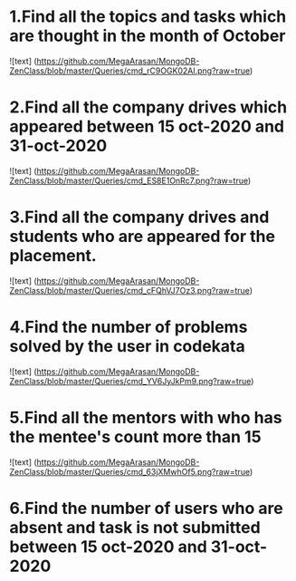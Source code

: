 # 1.Find all the topics and tasks which are thought in the month of October
 ![text] (https://github.com/MegaArasan/MongoDB-ZenClass/blob/master/Queries/cmd_rC9OGK02AI.png?raw=true)
# 2.Find all the company drives which appeared between 15 oct-2020 and 31-oct-2020
  ![text] (https://github.com/MegaArasan/MongoDB-ZenClass/blob/master/Queries/cmd_ES8E1OnRc7.png?raw=true)
# 3.Find all the company drives and students who are appeared for the placement.
 ![text] (https://github.com/MegaArasan/MongoDB-ZenClass/blob/master/Queries/cmd_cFQhVJ7Oz3.png?raw=true)
# 4.Find the number of problems solved by the user in codekata
 ![text]  (https://github.com/MegaArasan/MongoDB-ZenClass/blob/master/Queries/cmd_YV6JyJkPm9.png?raw=true)
# 5.Find all the mentors with who has the mentee's count more than 15
 ![text]  (https://github.com/MegaArasan/MongoDB-ZenClass/blob/master/Queries/cmd_63jXMwhOf5.png?raw=true)
# 6.Find the number of users who are absent and task is not submitted between 15 oct-2020 and 31-oct-2020
